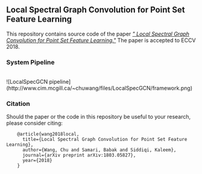 ## Local Spectral Graph Convolution for Point Set Feature Learning
This repository contains source code of the paper [*"
Local Spectral Graph Convolution for Point Set Feature Learning."*](https://arxiv.org/abs/1803.05827) The paper is accepted to ECCV 2018. 

### System Pipeline
<br/>
![LocalSpecGCN pipeline](http://www.cim.mcgill.ca/~chuwang/files/LocalSpecGCN/framework.png)
<br/>

### Citation
Should the paper or the code in this repository be useful to your research, please consider citing:

        @article{wang2018local,
          title={Local Spectral Graph Convolution for Point Set Feature Learning},
          author={Wang, Chu and Samari, Babak and Siddiqi, Kaleem},
          journal={arXiv preprint arXiv:1803.05827},
          year={2018}
        }




